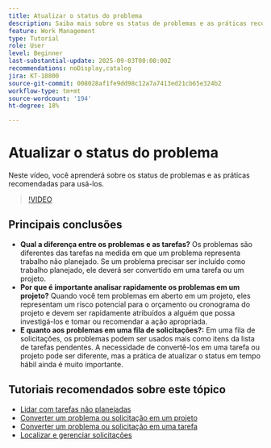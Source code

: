 ```yaml
---
title: Atualizar o status do problema
description: Saiba mais sobre os status de problemas e as práticas recomendadas para usá-los.
feature: Work Management
type: Tutorial
role: User
level: Beginner
last-substantial-update: 2025-09-03T00:00:00Z
recommendations: noDisplay,catalog
jira: KT-18800
source-git-commit: 008028af1fe9dd98c12a7a7413ed21cb65e324b2
workflow-type: tm+mt
source-wordcount: '194'
ht-degree: 18%

---
```


# Atualizar o status do problema

Neste vídeo, você aprenderá sobre os status de problemas e as práticas recomendadas para usá-los.

>[!VIDEO](https://video.tv.adobe.com/v/3472970/?quality=12&learn=on&enablevpops&captions=por_br)

## Principais conclusões

* **Qual a diferença entre os problemas e as tarefas?** Os problemas são diferentes das tarefas na medida em que um problema representa trabalho não planejado. Se um problema precisar ser incluído como trabalho planejado, ele deverá ser convertido em uma tarefa ou um projeto.
* **Por que é importante analisar rapidamente os problemas em um projeto?** Quando você tem problemas em aberto em um projeto, eles representam um risco potencial para o orçamento ou cronograma do projeto e devem ser rapidamente atribuídos a alguém que possa investigá-los e tomar ou recomendar a ação apropriada.
* **E quanto aos problemas em uma fila de solicitações?:** Em uma fila de solicitações, os problemas podem ser usados mais como itens da lista de tarefas pendentes. A necessidade de convertê-los em uma tarefa ou projeto pode ser diferente, mas a prática de atualizar o status em tempo hábil ainda é muito importante.


## Tutoriais recomendados sobre este tópico

* [Lidar com tarefas não planejadas](/help/manage-work/issues-requests/handle-unplanned-work.md)
* [Converter um problema ou solicitação em um projeto](/help/manage-work/issues-requests/create-a-project-from-a-request.md)
* [Converter um problema ou solicitação em uma tarefa](/help/manage-work/issues-requests/convert-issues-to-other-work-items.md)
* [Localizar e gerenciar solicitações](/help/manage-work/issues-requests/find-requests.md)
